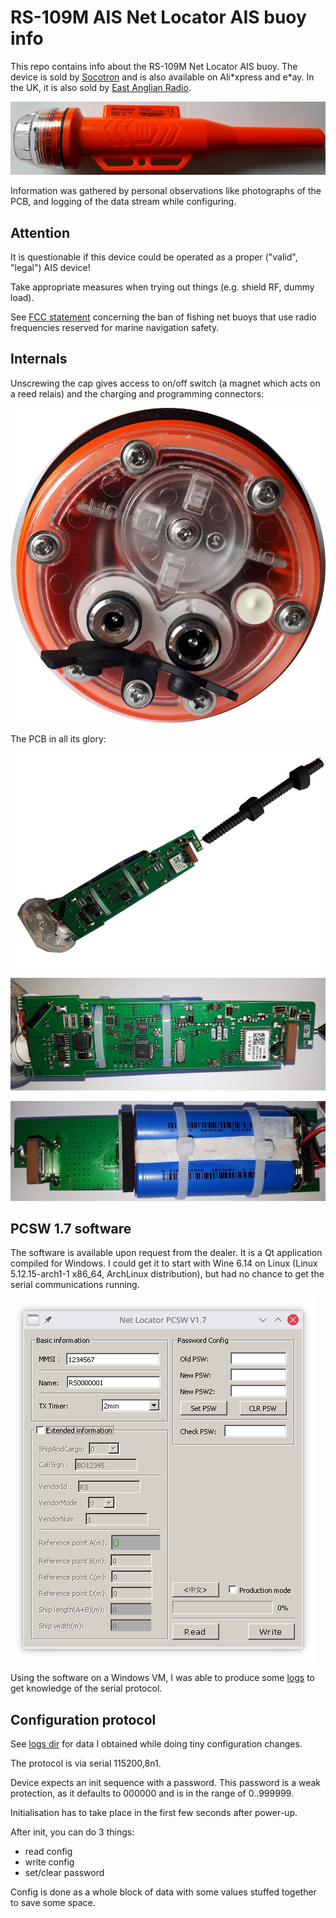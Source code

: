 # RS-109M AIS Net Locator AIS buoy info

This repo contains info about the RS-109M Net Locator AIS buoy.
The device is sold by [Socotron](http://web.archive.org/web/20210806132018/https://socotran.com/products/fishing-net-tracker-locator-gps-marine-ais-netsonde-net-sonde-for-boating-rs-109m) and is also available on Ali\*xpress and e\*ay. In the UK, it is also sold by [East Anglian Radio](http://web.archive.org/web/20210806152420/https://www.eastanglianradio.com/rs-109-ais.html).

[![buoy complete](images/buoy_800px.jpg)](images/buoy.jpg)

Information was gathered by personal observations like photographs of the PCB, and logging of the data stream while configuring.

## Attention

It is questionable if this device could be operated as a proper ("valid", "legal") AIS device!

Take appropriate measures when trying out things (e.g. shield RF, dummy load).

See [FCC statement](http://web.archive.org/web/20210806152632/https://docs.fcc.gov/public/attachments/DA-18-1211A1_Rcd.pdf) concerning the ban of fishing net buoys that use radio frequencies reserved for marine navigation safety.

## Internals

Unscrewing the cap gives access to on/off switch (a magnet which acts on a reed relais) and the charging and programming connectors:

[![buoy connectors](images/buoy_connectors_800px.jpg)](images/buoy_connectors.jpg)

The PCB in all its glory:

[![pcb complete](images/pcb_complete_800px.jpg)](images/pcb_complete.jpg)

[![pcb front side](images/pcb_front_800px.jpg)](images/pcb_front.jpg)

[![pcb back side](images/pcb_back_800px.jpg)](images/pcb_back.jpg)

## PCSW 1.7 software

The software is available upon request from the dealer.
It is a Qt application compiled for Windows. I could get it to start with Wine 6.14 on Linux (Linux 5.12.15-arch1-1 x86_64, ArchLinux distribution), but had no chance to get the serial communications running.

![programming software screenshot](images/pcsw17_screenshot_en.png)

Using the software on a Windows VM, I was able to produce some [logs](logs/) to get knowledge of the serial protocol.

## Configuration protocol

See [logs dir](logs/) for data I obtained while doing tiny configuration changes.

The protocol is via serial 115200,8n1.

Device expects an init sequence with a password. This password is a weak protection, as it defaults to 000000 and is in the range of 0..999999.

Initialisation has to take place in the first few seconds after power-up.

After init, you can do 3 things:
 * read config
 * write config
 * set/clear password

Config is done as a whole block of data with some values stuffed together to save some space.
